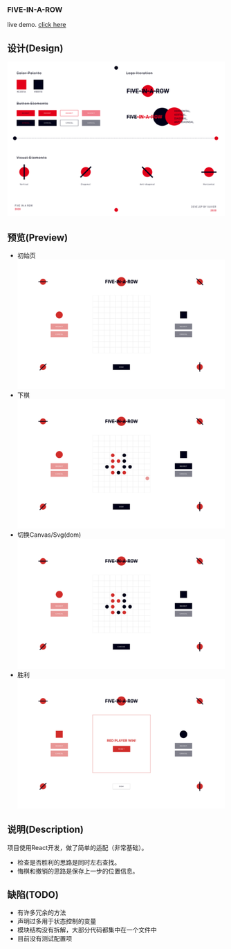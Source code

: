 ### FIVE-IN-A-ROW
live demo. [click here](https://xiaoajin.github.io/index.html)

## 设计(Design)
![design](screenshot/design.png)
## 预览(Preview)
+ 初始页
![screenshot1](screenshot/1.png)
+ 下棋
![screenshot2](screenshot/2.png)
+ 切换Canvas/Svg(dom)
![screenshot3](screenshot/3.png)
+ 胜利
![screenshot4](screenshot/4.png)
## 说明(Description)
项目使用React开发，做了简单的适配（非常基础）。
+ 检查是否胜利的思路是同时左右查找。
+ 悔棋和撤销的思路是保存上一步的位置信息。
## 缺陷(TODO)
+ 有许多冗余的方法
+ 声明过多用于状态控制的变量
+ 模块结构没有拆解，大部分代码都集中在一个文件中
+ 目前没有测试配置项
